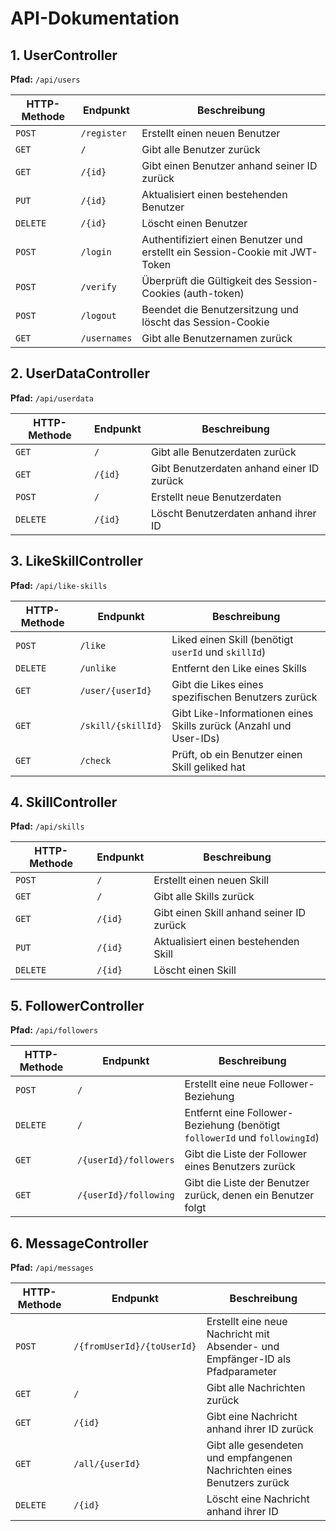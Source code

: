 # **API-Dokumentation**

## **1. UserController**

**Pfad:** `/api/users`

| HTTP-Methode | Endpunkt     | Beschreibung                                                                 |
|--------------|--------------|------------------------------------------------------------------------------|
| `POST`       | `/register`  | Erstellt einen neuen Benutzer                                                |
| `GET`        | `/`          | Gibt alle Benutzer zurück                                                    |
| `GET`        | `/{id}`      | Gibt einen Benutzer anhand seiner ID zurück                                  |
| `PUT`        | `/{id}`      | Aktualisiert einen bestehenden Benutzer                                      |
| `DELETE`     | `/{id}`      | Löscht einen Benutzer                                                        |
| `POST`       | `/login`     | Authentifiziert einen Benutzer und erstellt ein Session-Cookie mit JWT-Token |
| `POST`       | `/verify`    | Überprüft die Gültigkeit des Session-Cookies (auth-token)                    |
| `POST`       | `/logout`    | Beendet die Benutzersitzung und löscht das Session-Cookie                    |
| `GET`        | `/usernames` | Gibt alle Benutzernamen zurück                                               |

## **2. UserDataController**

**Pfad:** `/api/userdata`

| HTTP-Methode | Endpunkt | Beschreibung                              |
|--------------|----------|-------------------------------------------|
| `GET`        | `/`      | Gibt alle Benutzerdaten zurück            |
| `GET`        | `/{id}`  | Gibt Benutzerdaten anhand einer ID zurück |
| `POST`       | `/`      | Erstellt neue Benutzerdaten               |
| `DELETE`     | `/{id}`  | Löscht Benutzerdaten anhand ihrer ID      |

## **3. LikeSkillController**

**Pfad:** `/api/like-skills`

| HTTP-Methode | Endpunkt           | Beschreibung                                                      |
|--------------|--------------------|-------------------------------------------------------------------|
| `POST`       | `/like`            | Liked einen Skill (benötigt `userId` und `skillId`)               |
| `DELETE`     | `/unlike`          | Entfernt den Like eines Skills                                    |
| `GET`        | `/user/{userId}`   | Gibt die Likes eines spezifischen Benutzers zurück                |
| `GET`        | `/skill/{skillId}` | Gibt Like-Informationen eines Skills zurück (Anzahl und User-IDs) |
| `GET`        | `/check`           | Prüft, ob ein Benutzer einen Skill geliked hat                    |

## **4. SkillController**

**Pfad:** `/api/skills`

| HTTP-Methode | Endpunkt | Beschreibung                             |
|--------------|----------|------------------------------------------|
| `POST`       | `/`      | Erstellt einen neuen Skill               |
| `GET`        | `/`      | Gibt alle Skills zurück                  |
| `GET`        | `/{id}`  | Gibt einen Skill anhand seiner ID zurück |
| `PUT`        | `/{id}`  | Aktualisiert einen bestehenden Skill     |
| `DELETE`     | `/{id}`  | Löscht einen Skill                       |

## **5. FollowerController**

**Pfad:** `/api/followers`

| HTTP-Methode | Endpunkt              | Beschreibung                                                               |
|--------------|-----------------------|----------------------------------------------------------------------------|
| `POST`       | `/`                   | Erstellt eine neue Follower-Beziehung                                      |
| `DELETE`     | `/`                   | Entfernt eine Follower-Beziehung (benötigt `followerId` und `followingId`) |
| `GET`        | `/{userId}/followers` | Gibt die Liste der Follower eines Benutzers zurück                         |
| `GET`        | `/{userId}/following` | Gibt die Liste der Benutzer zurück, denen ein Benutzer folgt               |

## **6. MessageController**

**Pfad:** `/api/messages`

| HTTP-Methode | Endpunkt                   | Beschreibung                                                                  |
|--------------|----------------------------|-------------------------------------------------------------------------------|
| `POST`       | `/{fromUserId}/{toUserId}` | Erstellt eine neue Nachricht mit Absender- und Empfänger-ID als Pfadparameter |
| `GET`        | `/`                        | Gibt alle Nachrichten zurück                                                  |
| `GET`        | `/{id}`                    | Gibt eine Nachricht anhand ihrer ID zurück                                    |
| `GET`        | `/all/{userId}`            | Gibt alle gesendeten und empfangenen Nachrichten eines Benutzers zurück       |
| `DELETE`     | `/{id}`                    | Löscht eine Nachricht anhand ihrer ID                                         |
